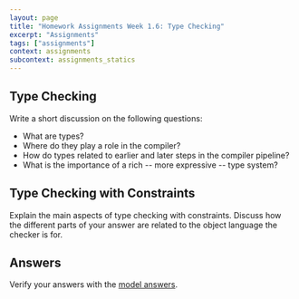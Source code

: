 ```yaml
---
layout: page
title: "Homework Assignments Week 1.6: Type Checking"
excerpt: "Assignments"
tags: ["assignments"]
context: assignments
subcontext: assignments_statics
---
```


## Type Checking

Write a short discussion on the following questions:

- What are types?
- Where do they play a role in the compiler?
- How do types related to earlier and later steps in the compiler
  pipeline?
- What is the importance of a rich -- more expressive -- type system?

## Type Checking with Constraints

Explain the main aspects of type checking with constraints. Discuss
how the different parts of your answer are related to the object
language the checker is for.

## Answers

Verify your answers with the [model answers](answers).
